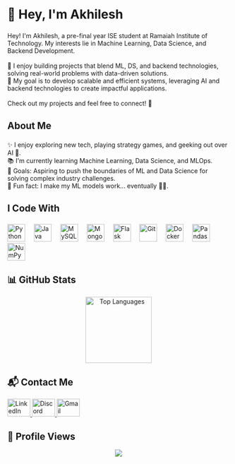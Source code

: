 <h1 align="left">👋 Hey, I'm Akhilesh</h1>

###

<p align="left">Hey! I'm Akhilesh, a pre-final year ISE student at Ramaiah Institute of Technology. My interests lie in Machine Learning, Data Science, and Backend Development.<br><br>
🔹 I enjoy building projects that blend ML, DS, and backend technologies, solving real-world problems with data-driven solutions.<br>
🔹 My goal is to develop scalable and efficient systems, leveraging AI and backend technologies to create impactful applications.<br><br>
Check out my projects and feel free to connect! 🚀</p>

###

<h2 align="left">About Me</h2>

###

<p align="left">✨ I enjoy exploring new tech, playing strategy games, and geeking out over AI 🚀.<br>
📚 I'm currently learning Machine Learning, Data Science, and MLOps.<br>
🎯 Goals: Aspiring to push the boundaries of ML and Data Science for solving complex industry challenges.<br>
🎲 Fun fact: I make my ML models work... eventually 🤖🔥.</p>

###

<h2 align="left">I Code With</h2>

###

<div align="left">
  <img src="https://cdn.jsdelivr.net/gh/devicons/devicon/icons/python/python-original.svg" height="40" alt="Python" />
  <img width="12" />
  <img src="https://cdn.jsdelivr.net/gh/devicons/devicon/icons/java/java-original.svg" height="40" alt="Java" />
  <img width="12" />
  <img src="https://cdn.jsdelivr.net/gh/devicons/devicon/icons/mysql/mysql-original.svg" height="40" alt="MySQL" />
  <img width="12" />
  <img src="https://cdn.jsdelivr.net/gh/devicons/devicon/icons/mongodb/mongodb-original.svg" height="40" alt="MongoDB" />
  <img width="12" />
  <img src="https://cdn.jsdelivr.net/gh/devicons/devicon/icons/flask/flask-original.svg" height="40" alt="Flask" />
  <img width="12" />
  <img src="https://cdn.jsdelivr.net/gh/devicons/devicon/icons/git/git-original.svg" height="40" alt="Git" />
  <img width="12" />
  <img src="https://cdn.jsdelivr.net/gh/devicons/devicon/icons/docker/docker-original.svg" height="40" alt="Docker" />
  <img width="12" />
  <img src="https://cdn.jsdelivr.net/gh/devicons/devicon/icons/pandas/pandas-original.svg" height="40" alt="Pandas" />
  <img width="12" />
  <img src="https://cdn.jsdelivr.net/gh/devicons/devicon/icons/numpy/numpy-original.svg" height="40" alt="NumPy" />
</div>

###

<h2 align="left">📊 GitHub Stats</h2>

<div align="center">
  <img src="https://github-readme-stats.vercel.app/api/top-langs/?username=akhilp90&layout=compact&theme=dracula" height="150" alt="Top Languages" />
</div>

###

<h2 align="left">📬 Contact Me</h2>

<div align="left">
  <a href="https://www.linkedin.com/in/akhil-a39253i8/" target="_blank">
    <img src="https://raw.githubusercontent.com/maurodesouza/profile-readme-generator/master/src/assets/icons/social/linkedin/default.svg" width="52" height="40" alt="LinkedIn" />
  </a>
  <a href="https://discord.com/users/akhileshpatil" target="_blank">
    <img src="https://raw.githubusercontent.com/maurodesouza/profile-readme-generator/master/src/assets/icons/social/discord/default.svg" width="52" height="40" alt="Discord" />
  </a>
  <a href="mailto:patilakhi9090@gmail.com">
    <img src="https://raw.githubusercontent.com/maurodesouza/profile-readme-generator/master/src/assets/icons/social/gmail/default.svg" width="52" height="40" alt="Gmail" />
  </a>
</div>


###

<h2 align="left">👀 Profile Views</h2>
<div align="center">
  <img src="https://profile-counter.glitch.me/akhilp90/count.svg?" />
</div>
